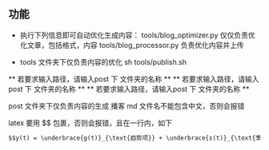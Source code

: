 ## 功能
- 执行下列信息即可自动优化生成内容：
	tools/blog_optimizer.py 仅仅负责优化文章，包括格式，内容
	tools/blog_processor.py 负责优化内容并上传



- tools 文件夹下仅负责内容的优化
sh tools/publish.sh

** 若要求输入路径，请输入post 下 文件夹的名称 **
** 若要求输入路径，请输入post 下 文件夹的名称 **
** 若要求输入路径，请输入post 下 文件夹的名称 **


post 文件夹下仅负责内容的生成
播客 md 文件名不能包含中文，否则会报错

latex 要用 $$ 包裹，否则会报错，且在一行内，如下

```md
$$y(t) = \underbrace{g(t)}_{\text{趋势项}} + \underbrace{s(t)}_{\text{季节项}} + \underbrace{h(t)}_{\text{节假日项}} + \epsilon_t$$
```

